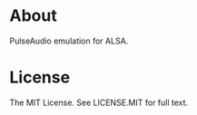 About
=====

PulseAudio emulation for ALSA.

License
=======

The MIT License. See LICENSE.MIT for full text.
